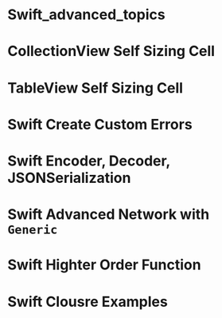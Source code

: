 # Swift_advanced_topics

# CollectionView Self Sizing Cell

# TableView Self Sizing Cell

# Swift Create Custom Errors

# Swift Encoder, Decoder, JSONSerialization

# Swift Advanced Network with `Generic`

# Swift Highter Order Function

# Swift Clousre Examples